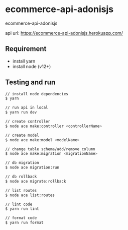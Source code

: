 # ecommerce-api-adonisjs

ecommerce-api-adonisjs

<!-- documentation: <https://documenter.getpostman.com/view/3827865/TzCP8Tks> -->

api url: <https://ecommerce-api-adonisjs.herokuapp.com/>

<!-- cms url: <https://ecommerce-api-adonisjs.herokuapp.com/> -->

## Requirement

- install yarn
- install node (v12+)

## Testing and run

```zsh
// install node dependencies
$ yarn

// run api in local
$ yarn run dev

// create controller
$ node ace make:controller <controllerName>

// create model
$ node ace make:model <modelName>

// change table schema/add/remove column
$ node ace make:migration <migrationName>

// db migration
$ node ace migration:run

// db rollback
$ node ace migrate:rollback

// list routes
$ node ace list:routes

// lint code
$ yarn run lint

// format code
$ yarn run format
```
